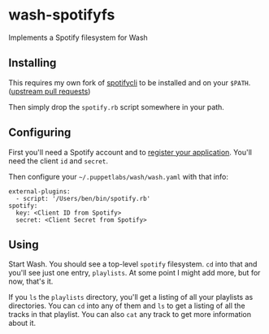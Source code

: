 # wash-spotifyfs
Implements a Spotify filesystem for Wash

## Installing

This requires my own fork of [spotifycli](https://github.com/binford2k/spotifycli)
to be installed and on your `$PATH`. ([upstream pull requests](https://github.com/masroorhasan/spotifycli/pulls))

Then simply drop the `spotify.rb` script somewhere in your path.

## Configuring

First you'll need a Spotify account and to [register your application](https://beta.developer.spotify.com/dashboard/login).
You'll need the client `id` and `secret`.

Then configure your `~/.puppetlabs/wash/wash.yaml` with that info:

```
external-plugins:
  - script: '/Users/ben/bin/spotify.rb'
spotify:
  key: <Client ID from Spotify>
  secret: <Client Secret from Spotify>
```


## Using

Start Wash. You should see a top-level `spotify` filesystem. `cd` into that and
you'll see just one entry, `playlists`. At some point I might add more, but for
now, that's it.

If you `ls` the `playlists` directory, you'll get a listing of all your playlists
as directories. You can `cd` into any of them and `ls` to get a listing of all
the tracks in that playlist. You can also `cat` any track to get more information
about it.
